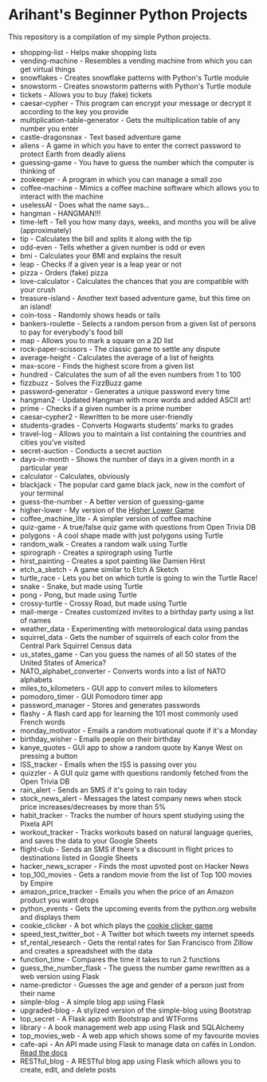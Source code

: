 # Arihant's Beginner Python Projects

This repository is a compilation of my simple Python projects.

- shopping-list - Helps make shopping lists
- vending-machine - Resembles a vending machine from which you can get virtual things
- snowflakes - Creates snowflake patterns with Python's Turtle module
- snowstorm - Creates snowstorm patterns with Python's Turtle module
- tickets - Allows you to buy (fake) tickets
- caesar-cypher - This program can encrypt your message or decrypt it according to the key you provide
- multiplication-table-generator - Gets the multiplication table of any number you enter
- castle-dragonsnax - Text based adventure game
- aliens - A game in which you have to enter the correct password to protect Earth from deadly aliens
- guessing-game - You have to guess the number which the computer is thinking of
- zookeeper - A program in which you can manage a small zoo
- coffee-machine - Mimics a coffee machine software which allows you to interact with the machine
- uselessAI - Does what the name says...
- hangman - HANGMAN!!!
- time-left - Tell you how many days, weeks, and months you will be alive (approximately)
- tip - Calculates the bill and splits it along with the tip
- odd-even - Tells whether a given number is odd or even
- bmi - Calculates your BMI and explains the result
- leap - Checks if a given year is a leap year or not
- pizza - Orders (fake) pizza
- love-calculator - Calculates the chances that you are compatible with your crush
- treasure-island - Another text based adventure game, but this time on an island!
- coin-toss - Randomly shows heads or tails
- bankers-roulette - Selects a random person from a given list of persons to pay for everybody's food bill
- map - Allows you to mark a square on a 2D list
- rock-paper-scissors - The classic game to settle any dispute
- average-height - Calculates the average of a list of heights
- max-score - Finds the highest score from a given list
- hundred - Calculates the sum of all the even numbers from 1 to 100
- fizzbuzz - Solves the FizzBuzz game
- password-generator - Generates a unique password every time
- hangman2 - Updated Hangman with more words and added ASCII art!
- prime - Checks if a given number is a prime number
- caesar-cypher2 - Rewritten to be more user-friendly
- students-grades - Converts Hogwarts students' marks to grades
- travel-log - Allows you to maintain a list containing the countries and cities you've visited
- secret-auction - Conducts a secret auction
- days-in-month - Shows the number of days in a given month in a particular year
- calculator - Calculates, obviously
- blackjack - The popular card game black jack, now in the comfort of your terminal
- guess-the-number - A better version of guessing-game
- higher-lower - My version of the [Higher Lower Game](higherlowergame.com)
- coffee_machine_lite - A simpler version of coffee machine
- quiz-game - A true/false quiz game with questions from Open Trivia DB
- polygons - A cool shape made with just polygons using Turtle
- random_walk - Creates a random walk using Turtle
- spirograph - Creates a spirograph using Turtle
- hirst_painting - Creates a spot painting like Damien Hirst
- etch_a_sketch - A game similar to Etch A Sketch
- turtle_race - Lets you bet on which turtle is going to win the Turtle Race!
- snake - Snake, but made using Turtle
- pong - Pong, but made using Turtle
- crossy-turtle - Crossy Road, but made using Turtle
- mail-merge - Creates customized invites to a birthday party using a list of names
- weather_data - Experimenting with meteorological data using pandas
- squirrel_data - Gets the number of squirrels of each color from the Central Park Squirrel Census data
- us_states_game - Can you guess the names of all 50 states of the United States of America?
- NATO_alphabet_converter - Converts words into a list of NATO alphabets
- miles_to_kilometers - GUI app to convert miles to kilometers
- pomodoro_timer - GUI Pomodoro timer app
- password_manager - Stores and generates passwords
- flashy - A flash card app for learning the 101 most commonly used French words
- monday_motivator - Emails a random motivational quote if it's a Monday
- birthday_wisher - Emails people on their birthday
- kanye_quotes - GUI app to show a random quote by Kanye West on pressing a button
- ISS_tracker - Emails when the ISS is passing over you
- quizzler - A GUI quiz game with questions randomly fetched from the Open Trivia DB
- rain_alert - Sends an SMS if it's going to rain today
- stock_news_alert - Messages the latest company news when stock price increases/decreases by more than 5%
- habit_tracker - Tracks the number of hours spent studying using the Pixela API
- workout_tracker - Tracks workouts based on natural language queries, and saves the data to your Google Sheets
- flight-club - Sends an SMS if there's a discount in flight prices to destinations listed in Google Sheets
- hacker_news_scraper - Finds the most upvoted post on Hacker News
- top_100_movies - Gets a random movie from the list of Top 100 movies by Empire
- amazon_price_tracker - Emails you when the price of an Amazon product you want drops
- python_events - Gets the upcoming events from the python.org website and displays them
- cookie_clicker - A bot which plays the [cookie clicker game](http://orteil.dashnet.org/cookieclicker/)
- speed_test_twitter_bot - A Twitter bot which tweets my internet speeds
- sf_rental_research - Gets the rental rates for San Francisco from Zillow and creates a spreadsheet with the data
- function_time - Compares the time it takes to run 2 functions
- guess_the_number_flask - The guess the number game rewritten as a web version using Flask
- name-predictor - Guesses the age and gender of a person just from their name
- simple-blog - A simple blog app using Flask
- upgraded-blog - A stylized version of the simple-blog using Bootstrap
- top_secret - A Flask app with Bootstrap and WTForms
- library - A book management web app using Flask and SQLAlchemy
- top_movies_web - A web app which shows some of my favourite movies
- cafe-api - An API made using Flask to manage data on cafés in London. [Read the docs](https://documenter.getpostman.com/view/17296110/U16bwp2o)
- RESTful_blog - A RESTful blog app using Flask which allows you to create, edit, and delete posts
